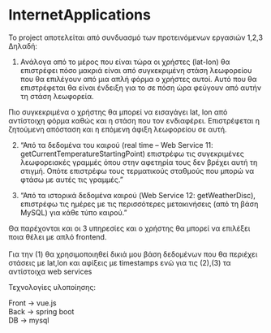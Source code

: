 # InternetApplications
Το project αποτελείται από συνδυασμό των προτεινόμενων εργασιών 1,2,3
Δηλαδή:
 1) Ανάλογα από το μέρος που είναι τώρα οι χρήστες (lat-lon) θα επιστρέφει πόσο    μακριά είναι από συγκεκριμένη στάση λεωφορείου που θα επιλέγουν από μια απλή φόρμα ο χρήστες αυτοί. Αυτό που θα επιστρέφεται θα είναι ένδειξη για το σε πόση ώρα φεύγουν από αυτήν τη στάση λεωφορεία.
 
 Πιο συγκεκριμένα ο χρήστης θα μπορεί να εισαγάγει lat, lon από αντίστοιχη φόρμα καθώς και η στάση που τον ενδιαφέρει. Επιστρέφεται η ζητούμενη απόσταση και η επόμενη άφιξη λεωφορείου σε αυτή.
 
 2) “Από τα δεδομένα του καιρού (real time – Web Service 11: getCurrentTemperatureStartingPoint) επιστρέφω τις συγεκριμένες λεωφορειακές γραμμές όπου στην αφετηρία τους δεν βρέχει αυτή τη στιγμή. Οπότε επιστρέφω τους τερματικούς σταθμούς που μπορώ να φτάσω με αυτές τις γραμμές.”
 
 3) “Από τα ιστορικά δεδομένα καιρού (Web Service 12: getWeatherDisc), επιστρέφω τις ημέρες με τις περισσότερες μετακινήσεις (από τη βάση MySQL) για κάθε τύπο καιρού.”
 
Θα παρέχονται και οι 3 υπηρεσίες και ο χρήστης θα μπορεί να επιλέξει ποια θέλει με απλό frontend.<br/><br/>
Για την (1) θα χρησιμοποιηθεί δικιά μου βάση δεδομένων που θα περιέχει στάσεις με lat,lon και αφίξεις με timestamps ενώ για τις (2),(3) τα αντίστοιχα web services

Τεχνολογίες υλοποίησης:

Front -> vue.js <br/>
Back -> spring boot <br/>
DB -> mysql
